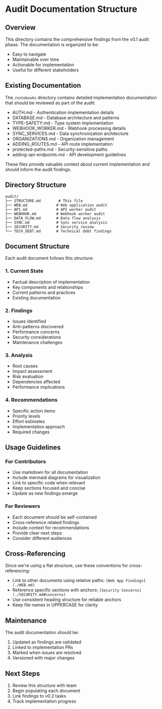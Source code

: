 # Audit Documentation Structure

## Overview

This directory contains the comprehensive findings from the v0.1 audit phase. The documentation is organized to be:
- Easy to navigate
- Maintainable over time
- Actionable for implementation
- Useful for different stakeholders

## Existing Documentation

The `/notebooks` directory contains detailed implementation documentation that should be reviewed as part of the audit:
- AUTH.md - Authentication implementation details
- DATABASE.md - Database architecture and patterns
- TYPE-SAFETY.md - Type system implementation
- WEBHOOK_WORKER.md - Webhook processing details
- SYNC_SERVICES.md - Data synchronization architecture
- ORGANIZATIONS.md - Organization management
- ADDING_ROUTES.md - API route implementation
- protected-paths.md - Security-sensitive paths
- adding-api-endpoints.md - API development guidelines

These files provide valuable context about current implementation and should inform the audit findings.

## Directory Structure

```
audit/
├── STRUCTURE.md        # This file
├── WEB.md             # Web application audit
├── API.md             # API worker audit
├── WEBHOOK.md         # Webhook worker audit
├── DATA_FLOW.md       # Data flow analysis
├── SYNC.md            # Sync service analysis
├── SECURITY.md        # Security review
└── TECH_DEBT.md       # Technical debt findings
```

## Document Structure

Each audit document follows this structure:

### 1. Current State
- Factual description of implementation
- Key components and relationships
- Current patterns and practices
- Existing documentation

### 2. Findings
- Issues identified
- Anti-patterns discovered
- Performance concerns
- Security considerations
- Maintenance challenges

### 3. Analysis
- Root causes
- Impact assessment
- Risk evaluation
- Dependencies affected
- Performance implications

### 4. Recommendations
- Specific action items
- Priority levels
- Effort estimates
- Implementation approach
- Required changes

## Usage Guidelines

### For Contributors
- Use markdown for all documentation
- Include mermaid diagrams for visualization
- Link to specific code when relevant
- Keep sections focused and concise
- Update as new findings emerge

### For Reviewers
- Each document should be self-contained
- Cross-reference related findings
- Include context for recommendations
- Provide clear next steps
- Consider different audiences

## Cross-Referencing

Since we're using a flat structure, use these conventions for cross-referencing:
- Link to other documents using relative paths: `[Web App Findings](./WEB.md)`
- Reference specific sections with anchors: `[Security Concerns](./SECURITY.md#concerns)`
- Use consistent heading structure for reliable anchors
- Keep file names in UPPERCASE for clarity

## Maintenance

The audit documentation should be:
1. Updated as findings are validated
2. Linked to implementation PRs
3. Marked when issues are resolved
4. Versioned with major changes

## Next Steps

1. Review this structure with team
2. Begin populating each document
3. Link findings to v0.2 tasks
4. Track implementation progress 